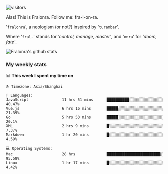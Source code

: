 ![visitors](https://visitor-badge.glitch.me/badge?page_id=fralonra.fralonra)

Alas! This is Fralonra. Follow me: fra-l-on-ra.

'`fralonra`', a neologism (or not?) inspired by '`turambar`'.

Where '`fral-`' stands for *'control, manage, master'*, and '`onra`' for *'doom, fate'*.

![Fralonra's github stats](https://github-readme-stats.vercel.app/api?username=fralonra)

### My weekly stats

<!--START_SECTION:waka-->
📊 **This week I spent my time on** 

```text
⌚︎ Timezone: Asia/Shanghai

💬 Languages: 
JavaScript               11 hrs 51 mins      ██████████░░░░░░░░░░░░░░░   40.47% 
Vue.js                   6 hrs 16 mins       █████░░░░░░░░░░░░░░░░░░░░   21.39% 
Go                       5 hrs 53 mins       █████░░░░░░░░░░░░░░░░░░░░   20.1% 
XML                      2 hrs 9 mins        █░░░░░░░░░░░░░░░░░░░░░░░░   7.37% 
Markdown                 1 hr 20 mins        █░░░░░░░░░░░░░░░░░░░░░░░░   4.59%

💻 Operating Systems: 
Mac                      28 hrs              ████████████████████████░   95.58% 
Linux                    1 hr 17 mins        █░░░░░░░░░░░░░░░░░░░░░░░░   4.42%

```


<!--END_SECTION:waka-->